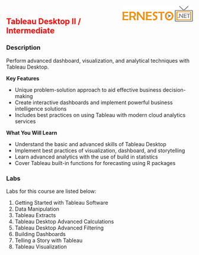 <img align="right" src="./images/logo.png">


<h2><span style="color:red;">Tableau Desktop II / Intermediate</span></h2>

### Description
Perform advanced dashboard, visualization, and analytical techniques with Tableau Desktop.

**Key Features**
- Unique problem-solution approach to aid effective business decision-making
- Create interactive dashboards and implement powerful business intelligence solutions
- Includes best practices on using Tableau with modern cloud analytics services


**What You Will Learn**
- Understand the basic and advanced skills of Tableau Desktop
- Implement best practices of visualization, dashboard, and storytelling
- Learn advanced analytics with the use of build in statistics
- Cover Tableau built-in functions for forecasting using R packages

### Labs

Labs for this course are listed below:

1. Getting Started with Tableau Software
2. Data Manipulation
3. Tableau Extracts
4. Tableau Desktop Advanced Calculations
5. Tableau Desktop Advanced Filtering
6. Building Dashboards
7. Telling a Story with Tableau
8. Tableau Visualization
